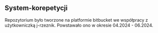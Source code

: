 ﻿## System-korepetycji

Repozytorium było tworzone na platformie bitbucket we współpracy z użytkowniczką j-rzeznik. Powstawało ono w okresie 04.2024 - 06.2024.
